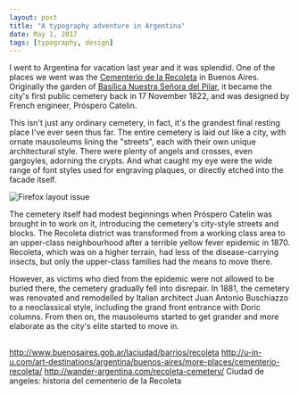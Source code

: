 ```yaml
---
layout: post
title: "A typography adventure in Argentina"
date: May 1, 2017
tags: [typography, design]
---
```

I went to Argentina for vacation last year and it was splendid. One of the places we went was the [Cementerio de la Recoleta](https://turismo.buenosaires.gob.ar/en/otros-establecimientos/recoleta-cemetery) in Buenos Aires. Originally the garden of [Basílica Nuestra Señora del Pilar](http://www.basilicadelpilar.org.ar/), it became the city's first public cemetery back in 17 November 1822, and was designed by French engineer, Próspero Catelin.

This isn't just any ordinary cemetery, in fact, it's the grandest final resting place I've ever seen thus far. The entire cemetery is laid out like a city, with ornate mausoleums lining the "streets", each with their own unique architectural style. There were plenty of angels and crosses, even gargoyles, adorning the crypts. And what caught my eye were the wide range of font styles used for engraving plaques, or directly etched into the facade itself.

<img srcset="{{ site.url }}/images/posts/argentina/recoleta-480.jpg 480w, {{ site.url }}/images/posts/argentina/recoleta-640.jpg 640w, {{ site.url }}/images/posts/argentina/recoleta-960.jpg 960w, {{ site.url }}/images/posts/argentina/recoleta-1280.jpg 1280w" sizes="(max-width: 400px) 100vw, (max-width: 960px) 75vw, 640px" src="{{ site.url }}/images/posts/argentina/recoleta-640.jpg" alt="Firefox layout issue" />

The cemetery itself had modest beginnings when Próspero Catelin was brought in to work on it, introducing the cemetery's city-style streets and blocks. The Recoleta district was transformed from a working class area to an upper-class neighbourhood after a terrible yellow fever epidemic in 1870. Recoleta, which was on a higher terrain, had less of the disease-carrying insects, but only the upper-class families had the means to move there.

However, as victims who died from the epidemic were not allowed to be buried there, the cemetery gradually fell into disrepair. In 1881, the cemetery was renovated and remodelled by Italian architect Juan Antonio Buschiazzo to a neoclassical style, including the grand front entrance with Doric columns. From then on, the mausoleums started to get grander and more elaborate as the city's elite started to move in.

## 

http://www.buenosaires.gob.ar/laciudad/barrios/recoleta
http://u-in-u.com/art-destinations/argentina/buenos-aires/more-places/cementerio-recoleta/
http://wander-argentina.com/recoleta-cemetery/
Ciudad de angeles: historia del cementerio de la Recoleta
